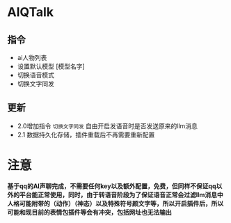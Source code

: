 # AIQTalk

## 指令
- ai人物列表
- 设置默认模型 [模型名字]
- 切换语音模式
- 切换文字同发
  
## 更新
- 2.0增加指令 `切换文字同发` 自由开启发语音时是否发送原来的llm消息
- 2.1 数据持久化存储，插件重载后不再需要重新配置
# 注意
**基于qq的AI声聊完成，不需要任何key以及额外配置，免费，但同样不保证qq以外的平台能正常使用，同时，由于转语音阶段为了保证语音正常会过滤llm消息中人格可能附带的（动作）（神态）以及特殊符号颜文字等，所以开启插件后，所以可能和现目前的表情包插件等会有冲突，包括网址也无法输出**
